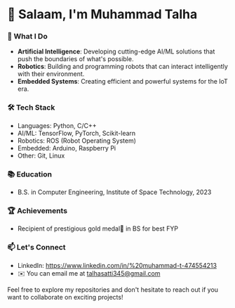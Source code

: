 # 👋 Salaam, I'm Muhammad Talha
### 🚀 What I Do

- **Artificial Intelligence**: Developing cutting-edge AI/ML solutions that push the boundaries of what's possible.
- **Robotics**: Building and programming robots that can interact intelligently with their environment.
- **Embedded Systems**: Creating efficient and powerful systems for the IoT era.
  
### 🛠️ Tech Stack

- Languages: Python, C/C++
- AI/ML: TensorFlow, PyTorch, Scikit-learn
- Robotics: ROS (Robot Operating System)
- Embedded: Arduino, Raspberry Pi
- Other: Git, Linux

### 📚 Education

- B.S. in Computer Engineering, Institute of Space Technology, 2023

### 🏆 Achievements

- Recipient of prestigious gold medal🏅 in BS for best FYP

### 📫 Let's Connect

- LinkedIn: https://www.linkedin.com/in/%20muhammad-t-474554213
- ✉️   You can email me at talhasatti345@gmail.com

Feel free to explore my repositories and don't hesitate to reach out if you want to collaborate on exciting projects!
